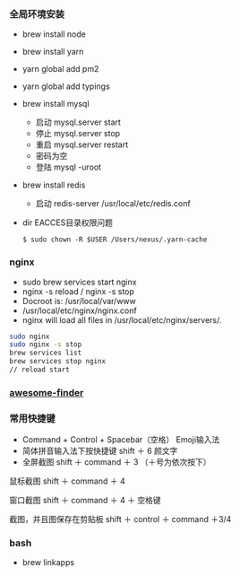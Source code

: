 ### 全局环境安装

- brew install node
- brew install yarn
- yarn global add pm2
- yarn global add typings
- brew install mysql
    + 启动 mysql.server start
    + 停止 mysql.server stop
    + 重启 mysql.server restart
    + 密码为空
    + 登陆 mysql -uroot
- brew install redis
    + 启动 redis-server /usr/local/etc/redis.conf

- dir EACCES目录权限问题
    ```
    $ sudo chown -R $USER /Users/nexus/.yarn-cache
    ```

### nginx

- sudo brew services start nginx
- nginx -s reload / nginx -s stop
- Docroot is: /usr/local/var/www
- /usr/local/etc/nginx/nginx.conf
- nginx will load all files in /usr/local/etc/nginx/servers/.

```bash
sudo nginx
sudo nginx -s stop
brew services list
brew services stop nginx
// reload start
```
### [awesome-finder](https://github.com/mingrammer/awesome-finder)


### 常用快捷键

- Command + Control + Spacebar（空格） Emoji输入法
- 简体拼音输入法下按快捷键 shift ＋ 6 颜文字
- 全屏截图 shift ＋ command ＋ 3 （＋号为依次按下）

鼠标截图 shift ＋ command ＋ 4

窗口截图 shift ＋ command ＋ 4 ＋ 空格键

截图，并且图保存在剪贴板 shift ＋ control ＋ command ＋3/4

### bash

- brew linkapps
